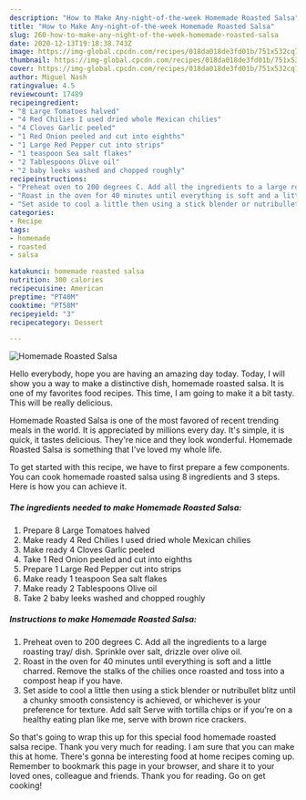 ```yaml
---
description: "How to Make Any-night-of-the-week Homemade Roasted Salsa"
title: "How to Make Any-night-of-the-week Homemade Roasted Salsa"
slug: 260-how-to-make-any-night-of-the-week-homemade-roasted-salsa
date: 2020-12-13T19:18:38.743Z
image: https://img-global.cpcdn.com/recipes/018da018de3fd01b/751x532cq70/homemade-roasted-salsa-recipe-main-photo.jpg
thumbnail: https://img-global.cpcdn.com/recipes/018da018de3fd01b/751x532cq70/homemade-roasted-salsa-recipe-main-photo.jpg
cover: https://img-global.cpcdn.com/recipes/018da018de3fd01b/751x532cq70/homemade-roasted-salsa-recipe-main-photo.jpg
author: Miguel Nash
ratingvalue: 4.5
reviewcount: 17489
recipeingredient:
- "8 Large Tomatoes halved"
- "4 Red Chilies I used dried whole Mexican chilies"
- "4 Cloves Garlic peeled"
- "1 Red Onion peeled and cut into eighths"
- "1 Large Red Pepper cut into strips"
- "1 teaspoon Sea salt flakes"
- "2 Tablespoons Olive oil"
- "2 baby leeks washed and chopped roughly"
recipeinstructions:
- "Preheat oven to 200 degrees C. Add all the ingredients to a large roasting tray/ dish. Sprinkle over salt, drizzle over olive oil."
- "Roast in the oven for 40 minutes until everything is soft and a little charred. Remove the stalks of the chilies once roasted and toss into a compost heap if you have."
- "Set aside to cool a little then using a stick blender or nutribullet blitz until a chunky smooth consistency is achieved, or whichever is your preference for texture. Add salt Serve with tortilla chips or if you’re on a healthy eating plan like me, serve with brown rice crackers."
categories:
- Recipe
tags:
- homemade
- roasted
- salsa

katakunci: homemade roasted salsa 
nutrition: 300 calories
recipecuisine: American
preptime: "PT40M"
cooktime: "PT58M"
recipeyield: "3"
recipecategory: Dessert

---
```



![Homemade Roasted Salsa](https://img-global.cpcdn.com/recipes/018da018de3fd01b/751x532cq70/homemade-roasted-salsa-recipe-main-photo.jpg)

Hello everybody, hope you are having an amazing day today. Today, I will show you a way to make a distinctive dish, homemade roasted salsa. It is one of my favorites food recipes. This time, I am going to make it a bit tasty. This will be really delicious.



Homemade Roasted Salsa is one of the most favored of recent trending meals in the world. It is appreciated by millions every day. It's simple, it is quick, it tastes delicious. They're nice and they look wonderful. Homemade Roasted Salsa is something that I've loved my whole life.


To get started with this recipe, we have to first prepare a few components. You can cook homemade roasted salsa using 8 ingredients and 3 steps. Here is how you can achieve it.

<!--inarticleads1-->

##### The ingredients needed to make Homemade Roasted Salsa:

1. Prepare 8 Large Tomatoes halved
1. Make ready 4 Red Chilies I used dried whole Mexican chilies
1. Make ready 4 Cloves Garlic peeled
1. Take 1 Red Onion peeled and cut into eighths
1. Prepare 1 Large Red Pepper cut into strips
1. Make ready 1 teaspoon Sea salt flakes
1. Make ready 2 Tablespoons Olive oil
1. Take 2 baby leeks washed and chopped roughly




<!--inarticleads2-->

##### Instructions to make Homemade Roasted Salsa:

1. Preheat oven to 200 degrees C. Add all the ingredients to a large roasting tray/ dish. Sprinkle over salt, drizzle over olive oil.
1. Roast in the oven for 40 minutes until everything is soft and a little charred. Remove the stalks of the chilies once roasted and toss into a compost heap if you have.
1. Set aside to cool a little then using a stick blender or nutribullet blitz until a chunky smooth consistency is achieved, or whichever is your preference for texture. Add salt Serve with tortilla chips or if you’re on a healthy eating plan like me, serve with brown rice crackers.




So that's going to wrap this up for this special food homemade roasted salsa recipe. Thank you very much for reading. I am sure that you can make this at home. There's gonna be interesting food at home recipes coming up. Remember to bookmark this page in your browser, and share it to your loved ones, colleague and friends. Thank you for reading. Go on get cooking!

